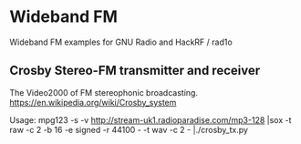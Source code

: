 # Wideband FM
Wideband FM examples for GNU Radio and HackRF / rad1o

## Crosby Stereo-FM transmitter and receiver
The Video2000 of FM stereophonic broadcasting.
https://en.wikipedia.org/wiki/Crosby_system

Usage:
	mpg123 -s -v http://stream-uk1.radioparadise.com/mp3-128 |sox -t raw -c 2 -b 16 -e signed -r 44100 - -t wav -c 2 - |./crosby_tx.py
